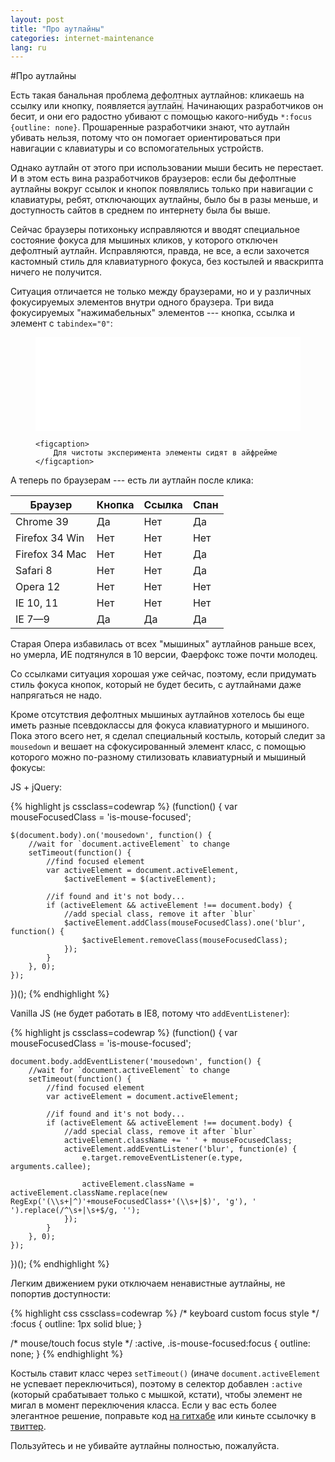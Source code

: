 ```yaml
---
layout: post
title: "Про аутлайны"
categories: internet-maintenance
lang: ru
---
```


<script>
    dzDelayed.push(function() {
        var focusedElement = $(':focus'),
            testElement = $('<span>dfhdfh</span>').attr('tabindex', '0').css({
                position: 'absolute',
                left: 0,
                top: document.body.scrollTop + 'px',
                opacity: 0
            }).appendTo(document.body),
            outlineStyle = testElement.focus().css('outline'),
            demoElement = $('.js-outline-demo');

        if (outlineStyle && testElement.css('outline-style') != 'none') {
            demoElement.css('outline', outlineStyle);
        }
        testElement.remove();
        focusedElement.focus();
    });
</script>

<style>
.outline-demo {
    outline: 1px dotted #666;
}
</style>

#Про аутлайны

Есть такая банальная проблема дефолтных аутлайнов: кликаешь на ссылку или кнопку, появляется <span class="outline-demo js-outline-demo">аутлайн</span>. Начинающих разработчиков он бесит, и они его радостно убивают с помощью какого-нибудь `*:focus {outline: none}`. Прошаренные разработчики знают, что аутлайн убивать нельзя, потому что он помогает ориентироваться при навигации с клавиатуры и со вспомогательных устройств.

Однако аутлайн от этого при использовании мыши бесить не перестает. И в этом есть вина разработчиков браузеров: если бы дефолтные аутлайны вокруг ссылок и кнопок появлялись только при навигации с клавиатуры, ребят, отключающих аутлайны, было бы в разы меньше, и доступность сайтов в среднем по интернету была бы выше.

Сейчас браузеры потихоньку исправляются и вводят специальное состояние фокуса для мышиных кликов, у которого отключен дефолтный аутлайн. Исправляются, правда, не все, а если захочется кастомный стиль для клавиатурного фокуса, без костылей и яваскрипта ничего не получится.

Ситуация отличается не только между браузерами, но и у различных фокусируемых элементов внутри одного браузера. Три вида фокусируемых "нажимабельных" элементов --- кнопка, ссылка и элемент с `tabindex="0"`:

<figure>
    <iframe class="demo-frame js-demo-frame" width="100%" src="/demos/outline-demo.htm" frameborder="0"></iframe>

    <figcaption>
        Для чистоты эксперимента элементы сидят в айфрейме
    </figcaption>
</figure>

А теперь по браузерам --- есть ли аутлайн после клика:

<div class="table-holder">
    <table>
        <thead>
            <tr>
                <th>Браузер</th>
                <th>Кнопка</th>
                <th>Ссылка</th>
                <th>Спан</th>
            </tr>
        </thead>
        <tbody>
            <tr>
                <td>Chrome 39</td>
                <td class="false">Да</td>
                <td class="true">Нет</td>
                <td class="false">Да</td>
            </tr>
            <tr>
                <td>Firefox 34 Win </td>
                <td class="true">Нет</td>
                <td class="true">Нет</td>
                <td class="true">Нет</td>
            </tr>
            <tr>
                <td>Firefox 34 Mac </td>
                <td class="true">Нет</td>
                <td class="true">Нет</td>
                <td class="false">Да</td>
            </tr>
            <tr>
                <td>Safari 8</td>
                <td class="true">Нет</td>
                <td class="true">Нет</td>
                <td class="false">Да</td>
            </tr>
            <tr>
                <td>Opera 12</td>
                <td class="true">Нет</td>
                <td class="true">Нет</td>
                <td class="true">Нет</td>
            </tr>
            <tr>
                <td>IE 10, 11</td>
                <td class="true">Нет</td>
                <td class="true">Нет</td>
                <td class="true">Нет</td>
            </tr>
            <tr>
                <td>IE 7—9</td>
                <td class="false">Да</td>
                <td class="false">Да</td>
                <td class="false">Да</td>
            </tr>
        </tbody>
    </table>
</div>

Старая Опера избавилась от всех "мышиных" аутлайнов раньше всех, но умерла, ИЕ подтянулся в 10 версии, Фаерфокс тоже почти молодец.

Со ссылками ситуация хорошая уже сейчас, поэтому, если придумать стиль фокуса кнопок, который не будет бесить, с аутлайнами даже напрягаться не надо.

Кроме отсутствия дефолтных мышиных аутлайнов хотелось бы еще иметь разные псевдоклассы для фокуса клавиатурного и мышиного. Пока этого всего нет, я сделал специальный костыль, который следит за `mousedown` и вешает на сфокусированный элемент класс, с помощью которого можно по-разному стилизовать клавиатурный и мышиный фокусы:

JS + jQuery:

{% highlight js cssclass=codewrap %}
(function() {
    var mouseFocusedClass = 'is-mouse-focused';

    $(document.body).on('mousedown', function() {
        //wait for `document.activeElement` to change
        setTimeout(function() {
            //find focused element
            var activeElement = document.activeElement,
                $activeElement = $(activeElement);

            //if found and it's not body...
            if (activeElement && activeElement !== document.body) {
                //add special class, remove it after `blur`
                $activeElement.addClass(mouseFocusedClass).one('blur', function() {
                    $activeElement.removeClass(mouseFocusedClass);
                });
            }
        }, 0);
    });
})();
{% endhighlight %}

Vanilla JS (не будет работать в IE8, потому что `addEventListener`):

{% highlight js cssclass=codewrap %}
(function() {
    var mouseFocusedClass = 'is-mouse-focused';

    document.body.addEventListener('mousedown', function() {
        //wait for `document.activeElement` to change
        setTimeout(function() {
            //find focused element
            var activeElement = document.activeElement;

            //if found and it's not body...
            if (activeElement && activeElement !== document.body) {
                //add special class, remove it after `blur`
                activeElement.className += ' ' + mouseFocusedClass;
                activeElement.addEventListener('blur', function(e) {
                    e.target.removeEventListener(e.type, arguments.callee);

                    activeElement.className = activeElement.className.replace(new RegExp('(\\s+|^)'+mouseFocusedClass+'(\\s+|$)', 'g'), ' ').replace(/^\s+|\s+$/g, '');
                });
            }
        }, 0);
    });
})();
{% endhighlight %}

Легким движением руки отключаем ненавистные аутлайны, не попортив доступности:

{% highlight css cssclass=codewrap %}
/* keyboard custom focus style */
:focus {
    outline: 1px solid blue;
}

/* mouse/touch focus style */
:active,
.is-mouse-focused:focus {
    outline: none;
}
{% endhighlight %}

Костыль ставит класс через `setTimeout()` (иначе `document.activeElement` не успевает переключиться), поэтому в селектор добавлен `:active` (который срабатывает только с мышкой, кстати), чтобы элемент не мигал в момент переключения класса. Если у вас есть более элегантное решение, поправьте код [на гитхабе](https://github.com/wilddeer/focus-fix) или киньте ссылочку в [твиттер](https://twitter.com/sweatyhooker).

Пользуйтесь и не убивайте аутлайны полностью, пожалуйста.
